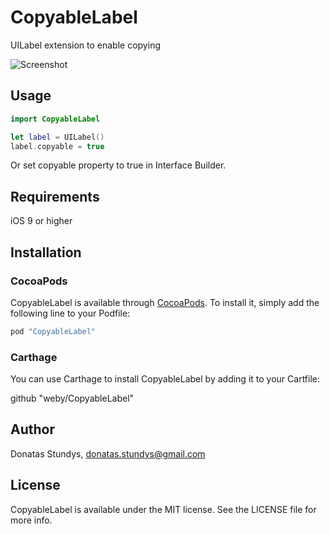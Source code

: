 # CopyableLabel

UILabel extension to enable copying

![Screenshot](http://i.imgur.com/7kyuTS9.png)

## Usage

```swift
import CopyableLabel

let label = UILabel()
label.copyable = true
```

Or set copyable property to true in Interface Builder.

## Requirements

iOS 9 or higher

## Installation

### CocoaPods

CopyableLabel is available through [CocoaPods](http://cocoapods.org). To install
it, simply add the following line to your Podfile:

```ruby
pod "CopyableLabel"
```

### Carthage

You can use Carthage to install CopyableLabel by adding it to your Cartfile:

github "weby/CopyableLabel"

## Author

Donatas Stundys, donatas.stundys@gmail.com

## License

CopyableLabel is available under the MIT license. See the LICENSE file for more info.
